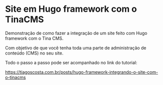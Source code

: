 # Site em Hugo framework com o TinaCMS

Demonstração de como fazer a integração de um site feito com Hugo framework com o Tina CMS.

Com objetivo de que você tenha toda uma parte de administração de conteúdo (CMS) no seu site.

Todo o passo a passo pode ser acompanhado no link do tutorial:

https://tiagoscosta.com.br/posts/hugo-framework-integrando-o-site-com-o-tinacms

